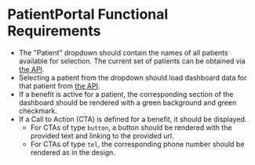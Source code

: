 # PatientPortal Functional Requirements

- The "Patient" dropdown should contain the names of all patients available for selection. The current set of patients can be obtained via [the API](./api.md).
- Selecting a patient from the dropdown should load dashboard data for that patient from [the API](./docs/api.md).
- If a benefit is active for a patient, the corresponding section of the dashboard should be rendered with a green background and green checkmark.
- If a Call to Action (CTA) is defined for a benefit, it should be displayed.
  - For CTAs of type `button`, a button should be rendered with the provided text and linking to the provided url.
  - For CTAs of type `tel`, the corresponding phone number should be rendered as in the design.
